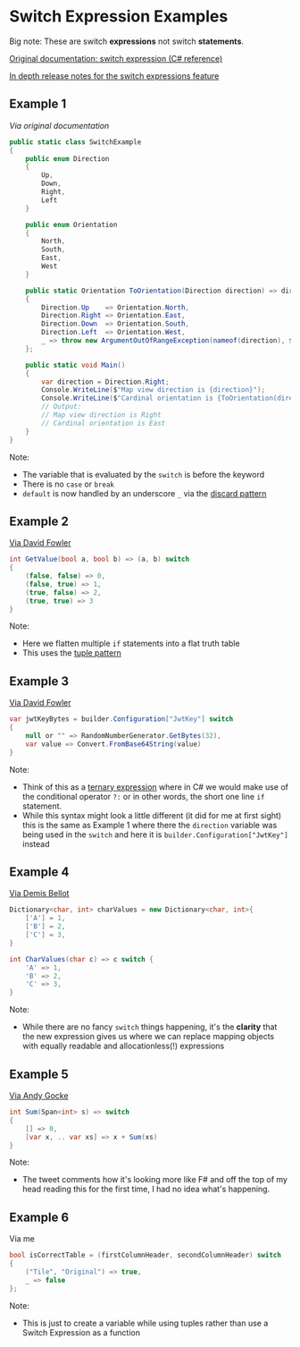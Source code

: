 # Switch Expression Examples

Big note: These are switch **expressions** not switch **statements**.

[Original documentation: switch expression (C# reference)](https://docs.microsoft.com/en-us/dotnet/csharp/language-reference/operators/switch-expression)

[In depth release notes for the switch expressions feature](https://docs.microsoft.com/en-us/dotnet/csharp/whats-new/csharp-8#switch-expressions)

## Example 1
*Via original documentation*

```csharp
public static class SwitchExample
{
    public enum Direction
    {
        Up,
        Down,
        Right,
        Left
    }

    public enum Orientation
    {
        North,
        South,
        East,
        West
    }

    public static Orientation ToOrientation(Direction direction) => direction switch
    {
        Direction.Up    => Orientation.North,
        Direction.Right => Orientation.East,
        Direction.Down  => Orientation.South,
        Direction.Left  => Orientation.West,
        _ => throw new ArgumentOutOfRangeException(nameof(direction), $"Not expected direction value: {direction}"),
    };

    public static void Main()
    {
        var direction = Direction.Right;
        Console.WriteLine($"Map view direction is {direction}");
        Console.WriteLine($"Cardinal orientation is {ToOrientation(direction)}");
        // Output:
        // Map view direction is Right
        // Cardinal orientation is East
    }
}
```
Note:
- The variable that is evaluated by the `switch` is before the keyword
- There is no `case` or `break` 
- `default` is now handled by an underscore `_` via the [discard pattern](https://docs.microsoft.com/en-us/dotnet/csharp/language-reference/operators/patterns#discard-pattern)

## Example 2

[Via David Fowler](https://twitter.com/davidfowl/status/1486600711211143168)

```csharp
int GetValue(bool a, bool b) => (a, b) switch
{
	(false, false) => 0,
	(false, true) => 1,
	(true, false) => 2,
	(true, true) => 3
}
```
Note:
- Here we flatten multiple `if` statements into a flat truth table
- This uses the [tuple pattern](https://docs.microsoft.com/en-us/dotnet/csharp/whats-new/csharp-8#tuple-patterns)

## Example 3
[Via David Fowler](https://twitter.com/davidfowl/status/1495866609130524679)
```csharp
var jwtKeyBytes = builder.Configuration["JwtKey"] switch
{
	null or "" => RandomNumberGenerator.GetBytes(32),
	var value => Convert.FromBase64String(value)
}
```
Note:
- Think of this as a [ternary expression](https://docs.microsoft.com/en-us/dotnet/csharp/language-reference/operators/conditional-operator) where in C# we would make use of the conditional operator `?:` or in other words, the short one line `if` statement.
- While this syntax might look a little different (it did for me at first sight) this is the same as Example 1 where there the `direction` variable was being used in the `switch` and here it is `builder.Configuration["JwtKey"]` instead

## Example 4
[Via Demis Bellot](https://twitter.com/demisbellot/status/1237059450566930432) 

```csharp
Dictionary<char, int> charValues = new Dictionary<char, int>{
	['A'] = 1,
	['B'] = 2,
	['C'] = 3,
}

int CharValues(char c) => c switch {
	'A' => 1,
	'B' => 2,
	'C' => 3,
}
```
Note:
- While there are no fancy `switch` things happening, it's the **clarity** that the new expression gives us where we can replace mapping objects with equally readable and allocationless(!) expressions

## Example 5
[Via Andy Gocke](https://twitter.com/andygocke/status/1526653035748896768)

```csharp
int Sum(Span<int> s) => switch 
{
    [] => 0,
    [var x, .. var xs] => x + Sum(xs)
}
```
Note:
- The tweet comments how it's looking more like F# and off the top of my head reading this for the first time, I had no idea what's happening. 

## Example 6
Via me
```csharp
bool isCorrectTable = (firstColumnHeader, secondColumnHeader) switch
{
    ("Tile", "Original") => true,
    _ => false
};
```
Note:
- This is just to create a variable while using tuples rather than use a Switch Expression as a function 